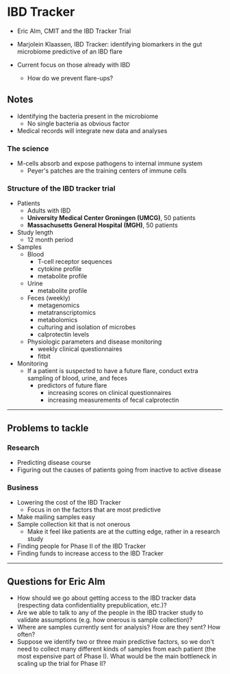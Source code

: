 # IBD Tracker
- Eric Alm, CMIT and the IBD Tracker Trial
- Marjolein Klaassen, IBD Tracker: identifying biomarkers in the gut microbiome
  predictive of an IBD flare

- Current focus on those already with IBD
  - How do we prevent flare-ups?

## Notes
- Identifying the bacteria present in the microbiome
  - No single bacteria as obvious factor
- Medical records will integrate new data and analyses

### The science
- M-cells absorb and expose pathogens to internal immune system
  - Peyer's patches are the training centers of immune cells

### Structure of the IBD tracker trial
- Patients
  - Adults with IBD
  - **University Medical Center Groningen (UMCG)**, 50 patients
  - **Massachusetts General Hospital (MGH)**, 50 patients
- Study length
  - 12 month period
- Samples
  - Blood
    - T-cell receptor sequences
    - cytokine profile
    - metabolite profile
  - Urine
    - metabolite profile
  - Feces (weekly)
    - metagenomics
    - metatranscriptomics
    - metabolomics
    - culturing and isolation of microbes
    - calprotectin levels
  - Physiologic parameters and disease monitoring
    - weekly clinical questionnaires
    - fitbit
- Monitoring
  - If a patient is suspected to have a future flare, conduct extra sampling of
    blood, urine, and feces
    - predictors of future flare
      - increasing scores on clinical questionnaires
      - increasing measurements of fecal calprotectin

---

## Problems to tackle

### Research
- Predicting disease course
- Figuring out the causes of patients going from inactive to active disease

### Business
- Lowering the cost of the IBD Tracker
  - Focus in on the factors that are most predictive
- Make mailing samples easy
- Sample collection kit that is not onerous
  - Make it feel like patients are at the cutting edge, rather in a research
    study
- Finding people for Phase II of the IBD Tracker
- Finding funds to increase access to the IBD Tracker

---

## Questions for Eric Alm
- How should we go about getting access to the IBD tracker data (respecting
  data confidentiality prepublication, etc.)?
- Are we able to talk to any of the people in the IBD tracker study to validate
  assumptions (e.g. how onerous is sample collection)?
- Where are samples currently sent for analysis? How are they sent? How often?
- Suppose we identify two or three main predictive factors, so we don't need to
  collect many different kinds of samples from each patient (the most expensive
  part of Phase I). What would be the main bottleneck in scaling up the trial
  for Phase II?
